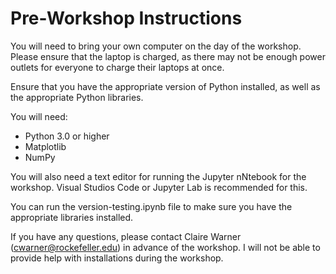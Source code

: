 # Pre-Workshop Instructions

You will need to bring your own computer on the day of the workshop. Please ensure that the laptop is charged, as there may not be enough power outlets for everyone to charge their laptops at once.

Ensure that you have the appropriate version of Python installed, as well as the appropriate Python libraries.

You will need:
* Python 3.0 or higher
* Matplotlib
* NumPy

You will also need a text editor for running the Jupyter nNtebook for the workshop. Visual Studios Code or Jupyter Lab is recommended for this. 

You can run the version-testing.ipynb file to make sure you have the appropriate libraries installed.
 
If you have any questions, please contact Claire Warner (cwarner@rockefeller.edu) in advance of the workshop. I will not be able to provide help with installations during the workshop.
